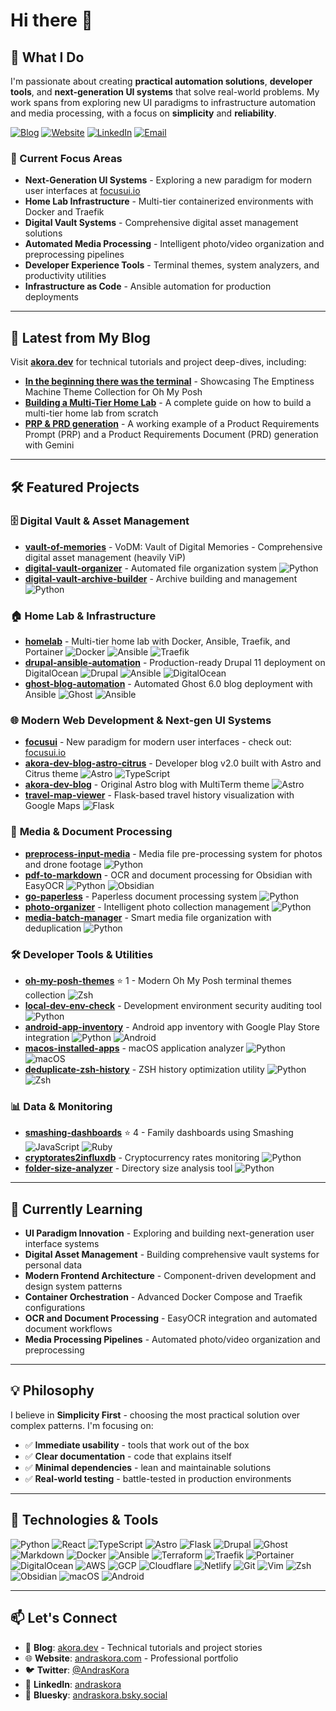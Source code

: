 # Hi there 👋

## 🚀 What I Do

I'm passionate about creating **practical automation solutions**, **developer tools**, and **next-generation UI systems** that solve real-world problems. My work spans from exploring new UI paradigms to infrastructure automation and media processing, with a focus on **simplicity** and **reliability**.

[![Blog](https://img.shields.io/badge/Blog-akora.dev-fdc500)](https://akora.dev)
[![Website](https://img.shields.io/badge/Website-andraskora.com-00a8e8)](https://andraskora.com)
[![LinkedIn](https://img.shields.io/badge/LinkedIn-andraskora-4c956c)](https://www.linkedin.com/in/andraskora/)
[![Email](https://img.shields.io/badge/Email-contact-f3722c)](mailto:ak@akora.info)

### 🎯 Current Focus Areas

- **Next-Generation UI Systems** - Exploring a new paradigm for modern user interfaces at [focusui.io](https://focusui.io/)
- **Home Lab Infrastructure** - Multi-tier containerized environments with Docker and Traefik
- **Digital Vault Systems** - Comprehensive digital asset management solutions
- **Automated Media Processing** - Intelligent photo/video organization and preprocessing pipelines
- **Developer Experience Tools** - Terminal themes, system analyzers, and productivity utilities
- **Infrastructure as Code** - Ansible automation for production deployments

---

## 📝 Latest from My Blog

Visit **[akora.dev](https://akora.dev)** for technical tutorials and project deep-dives, including:

- **[In the beginning there was the terminal](https://akora.dev/posts/in-the-beginning-there-was-the-terminal)** - Showcasing The Emptiness Machine Theme Collection for Oh My Posh
- **[Building a Multi-Tier Home Lab](https://akora.dev/series/multi-tier-home-lab/)** - A complete guide on how to build a multi-tier home lab from scratch
- **[PRP & PRD generation](https://akora.dev/series/product-requirements-document-generation/)** - A working example of a Product Requirements Prompt (PRP) and a Product Requirements Document (PRD) generation with Gemini

---

## 🛠️ Featured Projects

### 🗄️ **Digital Vault & Asset Management**

- **[vault-of-memories](https://github.com/akora/vault-of-memories)** - VoDM: Vault of Digital Memories - Comprehensive digital asset management (heavily ViP)
- **[digital-vault-organizer](https://github.com/akora/digital-vault-organizer)** - Automated file organization system ![Python](https://img.shields.io/badge/-Python-3776AB?style=flat&logo=python&logoColor=white)
- **[digital-vault-archive-builder](https://github.com/akora/digital-vault-archive-builder)** - Archive building and management ![Python](https://img.shields.io/badge/-Python-3776AB?style=flat&logo=python&logoColor=white)

### 🏠 **Home Lab & Infrastructure**

- **[homelab](https://github.com/akora/homelab)** - Multi-tier home lab with Docker, Ansible, Traefik, and Portainer ![Docker](https://img.shields.io/badge/-Docker-2496ED?style=flat&logo=docker&logoColor=white) ![Ansible](https://img.shields.io/badge/-Ansible-EE0000?style=flat&logo=ansible&logoColor=white) ![Traefik](https://img.shields.io/badge/-Traefik-24A1C1?style=flat&logo=traefikproxy&logoColor=white)
- **[drupal-ansible-automation](https://github.com/akora/drupal-ansible-automation)** - Production-ready Drupal 11 deployment on DigitalOcean ![Drupal](https://img.shields.io/badge/-Drupal-0678BE?style=flat&logo=drupal&logoColor=white) ![Ansible](https://img.shields.io/badge/-Ansible-EE0000?style=flat&logo=ansible&logoColor=white) ![DigitalOcean](https://img.shields.io/badge/-DigitalOcean-0080FF?style=flat&logo=digitalocean&logoColor=white)
- **[ghost-blog-automation](https://github.com/akora/ghost-blog-automation)** - Automated Ghost 6.0 blog deployment with Ansible ![Ghost](https://img.shields.io/badge/-Ghost-15171A?style=flat&logo=ghost&logoColor=white) ![Ansible](https://img.shields.io/badge/-Ansible-EE0000?style=flat&logo=ansible&logoColor=white)

### 🌐 **Modern Web Development & Next-gen UI Systems**

- **[focusui](https://github.com/akora/focusui)** - New paradigm for modern user interfaces - check out: [focusui.io](https://focusui.io/)
- **[akora-dev-blog-astro-citrus](https://github.com/akora/akora-dev-blog-astro-citrus)** - Developer blog v2.0 built with Astro and Citrus theme ![Astro](https://img.shields.io/badge/-Astro-FF5D01?style=flat&logo=astro&logoColor=white) ![TypeScript](https://img.shields.io/badge/-TypeScript-3178C6?style=flat&logo=typescript&logoColor=white)
- **[akora-dev-blog](https://github.com/akora/akora-dev-blog)** - Original Astro blog with MultiTerm theme ![Astro](https://img.shields.io/badge/-Astro-FF5D01?style=flat&logo=astro&logoColor=white)
- **[travel-map-viewer](https://github.com/akora/travel-map-viewer)** - Flask-based travel history visualization with Google Maps ![Flask](https://img.shields.io/badge/-Flask-000000?style=flat&logo=flask&logoColor=white)

### 📁 **Media & Document Processing**

- **[preprocess-input-media](https://github.com/akora/preprocess-input-media)** - Media file pre-processing system for photos and drone footage ![Python](https://img.shields.io/badge/-Python-3776AB?style=flat&logo=python&logoColor=white)
- **[pdf-to-markdown](https://github.com/akora/pdf-to-markdown)** - OCR and document processing for Obsidian with EasyOCR ![Python](https://img.shields.io/badge/-Python-3776AB?style=flat&logo=python&logoColor=white) ![Obsidian](https://img.shields.io/badge/-Obsidian-7C3AED?style=flat&logo=obsidian&logoColor=white)
- **[go-paperless](https://github.com/akora/go-paperless)** - Paperless document processing system ![Python](https://img.shields.io/badge/-Python-3776AB?style=flat&logo=python&logoColor=white)
- **[photo-organizer](https://github.com/akora/photo-organizer)** - Intelligent photo collection management ![Python](https://img.shields.io/badge/-Python-3776AB?style=flat&logo=python&logoColor=white)
- **[media-batch-manager](https://github.com/akora/media-batch-manager)** - Smart media file organization with deduplication ![Python](https://img.shields.io/badge/-Python-3776AB?style=flat&logo=python&logoColor=white)

### 🛠️ **Developer Tools & Utilities**

- **[oh-my-posh-themes](https://github.com/akora/oh-my-posh-themes)** ⭐ 1 - Modern Oh My Posh terminal themes collection ![Zsh](https://img.shields.io/badge/-Zsh-F15A24?style=flat&logo=gnu-bash&logoColor=white)
- **[local-dev-env-check](https://github.com/akora/local-dev-env-check)** - Development environment security auditing tool ![Python](https://img.shields.io/badge/-Python-3776AB?style=flat&logo=python&logoColor=white)
- **[android-app-inventory](https://github.com/akora/android-app-inventory)** - Android app inventory with Google Play Store integration ![Python](https://img.shields.io/badge/-Python-3776AB?style=flat&logo=python&logoColor=white) ![Android](https://img.shields.io/badge/-Android-3DDC84?style=flat&logo=android&logoColor=white)
- **[macos-installed-apps](https://github.com/akora/macos-installed-apps)** - macOS application analyzer ![Python](https://img.shields.io/badge/-Python-3776AB?style=flat&logo=python&logoColor=white) ![macOS](https://img.shields.io/badge/-macOS-000000?style=flat&logo=apple&logoColor=white)
- **[deduplicate-zsh-history](https://github.com/akora/deduplicate-zsh-history)** - ZSH history optimization utility ![Python](https://img.shields.io/badge/-Python-3776AB?style=flat&logo=python&logoColor=white) ![Zsh](https://img.shields.io/badge/-Zsh-F15A24?style=flat&logo=gnu-bash&logoColor=white)

### 📊 **Data & Monitoring**

- **[smashing-dashboards](https://github.com/akora/smashing-dashboards)** ⭐ 4 - Family dashboards using Smashing ![JavaScript](https://img.shields.io/badge/-JavaScript-F7DF1E?style=flat&logo=javascript&logoColor=black) ![Ruby](https://img.shields.io/badge/-Ruby-CC342D?style=flat&logo=ruby&logoColor=white)
- **[cryptorates2influxdb](https://github.com/akora/cryptorates2influxdb)** - Cryptocurrency rates monitoring ![Python](https://img.shields.io/badge/-Python-3776AB?style=flat&logo=python&logoColor=white)
- **[folder-size-analyzer](https://github.com/akora/folder-size-analyzer)** - Directory size analysis tool ![Python](https://img.shields.io/badge/-Python-3776AB?style=flat&logo=python&logoColor=white)

---

## 🌱 Currently Learning

- **UI Paradigm Innovation** - Exploring and building next-generation user interface systems
- **Digital Asset Management** - Building comprehensive vault systems for personal data
- **Modern Frontend Architecture** - Component-driven development and design system patterns
- **Container Orchestration** - Advanced Docker Compose and Traefik configurations
- **OCR and Document Processing** - EasyOCR integration and automated document workflows
- **Media Processing Pipelines** - Automated photo/video organization and preprocessing

---

## 💡 Philosophy

I believe in **Simplicity First** - choosing the most practical solution over complex patterns. I'm focusing on:

- ✅ **Immediate usability** - tools that work out of the box
- ✅ **Clear documentation** - code that explains itself
- ✅ **Minimal dependencies** - lean and maintainable solutions
- ✅ **Real-world testing** - battle-tested in production environments

---

## 🔧 Technologies & Tools

![Python](https://img.shields.io/badge/-Python-3776AB?style=flat&logo=python&logoColor=white)
![React](https://img.shields.io/badge/-React-61DAFB?style=flat&logo=react&logoColor=black)
![TypeScript](https://img.shields.io/badge/-TypeScript-3178C6?style=flat&logo=typescript&logoColor=white)
![Astro](https://img.shields.io/badge/-Astro-FF5D01?style=flat&logo=astro&logoColor=white)
![Flask](https://img.shields.io/badge/-Flask-000000?style=flat&logo=flask&logoColor=white)
![Drupal](https://img.shields.io/badge/-Drupal-0678BE?style=flat&logo=drupal&logoColor=white)
![Ghost](https://img.shields.io/badge/-Ghost-15171A?style=flat&logo=ghost&logoColor=white)
![Markdown](https://img.shields.io/badge/-Markdown-000000?style=flat&logo=markdown&logoColor=white)
![Docker](https://img.shields.io/badge/-Docker-2496ED?style=flat&logo=docker&logoColor=white)
![Ansible](https://img.shields.io/badge/-Ansible-EE0000?style=flat&logo=ansible&logoColor=white)
![Terraform](https://img.shields.io/badge/-Terraform-7B42BC?style=flat&logo=terraform&logoColor=white)
![Traefik](https://img.shields.io/badge/-Traefik-24A1C1?style=flat&logo=traefikproxy&logoColor=white)
![Portainer](https://img.shields.io/badge/-Portainer-13BEF9?style=flat&logo=portainer&logoColor=white)
![DigitalOcean](https://img.shields.io/badge/-DigitalOcean-0080FF?style=flat&logo=digitalocean&logoColor=white)
![AWS](https://img.shields.io/badge/-AWS-232F3E?style=flat&logo=aws&logoColor=white)
![GCP](https://img.shields.io/badge/-GCP-4285F4?style=flat&logo=google-cloud&logoColor=white)
![Cloudflare](https://img.shields.io/badge/-Cloudflare-F38020?style=flat&logo=cloudflare&logoColor=white)
![Netlify](https://img.shields.io/badge/-Netlify-00C7B7?style=flat&logo=netlify&logoColor=white)
![Git](https://img.shields.io/badge/-Git-F05032?style=flat&logo=git&logoColor=white)
![Vim](https://img.shields.io/badge/-Vim-019733?style=flat&logo=vim&logoColor=white)
![Zsh](https://img.shields.io/badge/-Zsh-F15A24?style=flat&logo=gnu-bash&logoColor=white)
![Obsidian](https://img.shields.io/badge/-Obsidian-7C3AED?style=flat&logo=obsidian&logoColor=white)
![macOS](https://img.shields.io/badge/-macOS-000000?style=flat&logo=apple&logoColor=white)
![Android](https://img.shields.io/badge/-Android-3DDC84?style=flat&logo=android&logoColor=white)

---

## 📫 Let's Connect

- 📝 **Blog**: [akora.dev](https://akora.dev) - Technical tutorials and project stories
- 🌐 **Website**: [andraskora.com](https://andraskora.com) - Professional portfolio
- 🐦 **Twitter**: [@AndrasKora](https://twitter.com/AndrasKora)
- 💼 **LinkedIn**: [andraskora](https://www.linkedin.com/in/andraskora/)
- 🦋 **Bluesky**: [andraskora.bsky.social](https://bsky.app/profile/andraskora.bsky.social)
